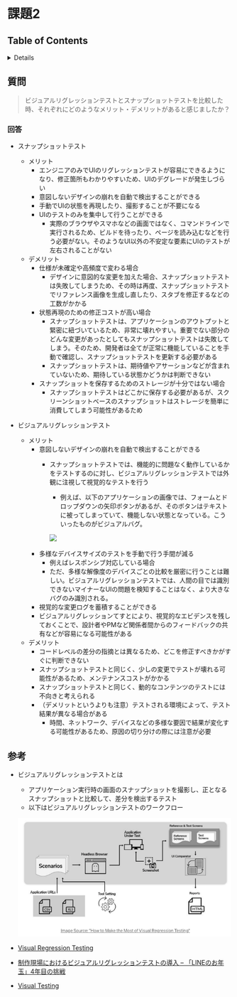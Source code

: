 # 課題2

## Table of Contents
<!-- START doctoc generated TOC please keep comment here to allow auto update -->
<!-- DON'T EDIT THIS SECTION, INSTEAD RE-RUN doctoc TO UPDATE -->
<details>
<summary>Details</summary>

- [質問](#%E8%B3%AA%E5%95%8F)
  - [回答](#%E5%9B%9E%E7%AD%94)

</details>
<!-- END doctoc generated TOC please keep comment here to allow auto update -->

## 質問

> ビジュアルリグレッションテストとスナップショットテストを比較した時、それぞれにどのようなメリット・デメリットがあると感じましたか？

### 回答

- スナップショットテスト
  - メリット
    - エンジニアのみでUIのリグレッションテストが容易にできるようになり、修正箇所もわかりやすいため、UIのデグレードが発生しづらい
    - 意図しないデザインの崩れを自動で検出することができる
    - 手動でUIの状態を再現したり、撮影することが不要になる
    - UIのテストのみを集中して行うことができる
      - 実際のブラウザやスマホなどの画面ではなく、コマンドラインで実行されるため、ビルドを待ったり、ページを読み込むなどを行う必要がない。そのようなUI以外の不安定な要素にUIのテストが左右されることがない
  - デメリット
    - 仕様が未確定や高頻度で変わる場合
      - デザインに意図的な変更を加えた場合、スナップショットテストは失敗してしまうため、その時は再度、スナップショットテストでリファレンス画像を生成し直したり、スタブを修正するなどの工数がかかる
    - 状態再現のための修正コストが高い場合
      - スナップショットテストは、アプリケーションのアウトプットと緊密に紐づいているため、非常に壊れやすい。重要でない部分のどんな変更があったとしてもスナップショットテストは失敗してしまう。そのため、開発者は全てが正常に機能していることを手動で確認し、スナップショットテストを更新する必要がある
      - スナップショットテストは、期待値やアサーションなどが含まれていないため、期待している状態かどうかは判断できない
    - スナップショットを保存するためのストレージが十分ではない場合
      - スナップショットテストはどこかに保存する必要があるが、スクリーンショットベースのスナップショットはストレージを簡単に消費してしまう可能性があるため

- ビジュアルリグレッションテスト
  - メリット
    - 意図しないデザインの崩れを自動で検出することができる
      - スナップショットテストでは、機能的に問題なく動作しているかをテストするのに対し、ビジュアルリグレッションテストでは外観に注視して視覚的なテストを行う
        - 例えば、以下のアプリケーションの画像では、フォームとドロップダウンの矢印ボタンがあるが、そのボタンはテキストに被ってしまっていて、機能しない状態となっている。こういったものがビジュアルバグ。

        ![](https://i.stack.imgur.com/1cVJx.png)
    - 多様なデバイスサイズのテストを手動で行う手間が減る
      - 例えばレスポンシブ対応している場合
      - ただ、多様な解像度のデバイスごとの比較を厳密に行うことは難しい。ビジュアルリグレッションテストでは、人間の目では識別できないマイナーなUIの問題を検知することはなく、より大きなバグのみ識別される。
    - 視覚的な変更ログを蓄積することができる
    - ビジュアルリグレッションてすとにより、視覚的なエビデンスを残しておくことで、設計者やPMなど関係者間からのフィードバックの共有などが容易になる可能性がある
  - デメリット
    - コードレベルの差分の指摘とは異なるため、どこを修正すべきかがすぐに判断できない
    - スナップショットテストと同じく、少しの変更でテストが壊れる可能性があるため、メンテナンスコストがかかる
    - スナップショットテストと同じく、動的なコンテンツのテストには不向きと考えられる
    - （デメリットというよりも注意）テストされる環境によって、テスト結果が異なる場合がある
      - 時間、ネットワーク、デバイスなどの多様な要因で結果が変化する可能性があるため、原因の切り分けの際には注意が必要


## 参考
- ビジュアルリグレッションテストとは
  - アプリケーション実行時の画面のスナップショットを撮影し、正となるスナップショットと比較して、差分を検出するテスト
  - 以下はビジュアルリグレッションテストのワークフロー
  
  ![](../../../assets/visual_regression_testing_workflow.png)
- [Visual Regression Testing](https://medium.com/loftbr/visual-regression-testing-eb74050f3366)
- [制作現場におけるビジュアルリグレッションテストの導入 – 「LINEのお年玉」4年目の挑戦](https://engineering.linecorp.com/ja/blog/visual-regression-otoshidama/)
- [Visual Testing](https://www.educba.com/visual-testing/)